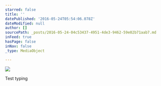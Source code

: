 ```yaml
---
starred: false
title: ''
datePublished: '2016-05-24T05:54:06.078Z'
dateModified: null
author: []
sourcePath: _posts/2016-05-24-04c53437-4951-4de3-9462-59e02b71aab7.md
inFeed: true
hasPage: false
inNav: false
_type: MediaObject

---
```

![](https://the-grid-user-content.s3-us-west-2.amazonaws.com/99f189bb-8576-41df-9b76-b3e89d7d6efb.jpg)

Test typing